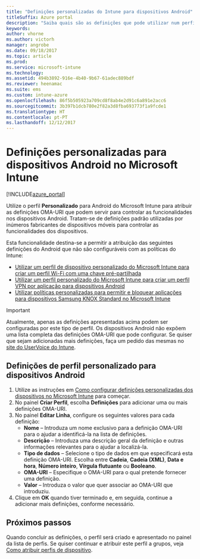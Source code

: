 ```yaml
---
title: "Definições personalizadas do Intune para dispositivos Android"
titleSuffix: Azure portal
description: "Saiba quais são as definições que pode utilizar num perfil personalizado do Android.\""
keywords: 
author: vhorne
ms.author: victorh
manager: angrobe
ms.date: 09/18/2017
ms.topic: article
ms.prod: 
ms.service: microsoft-intune
ms.technology: 
ms.assetid: 494b3892-916e-4b40-9b67-61adec889bdf
ms.reviewer: heenamac
ms.suite: ems
ms.custom: intune-azure
ms.openlocfilehash: 86f5b505923a709cd8f8ab4e2d91c6a891e2acc6
ms.sourcegitcommit: 3b397b1dcb780e2f82a3d8fba693773f1a9fcde1
ms.translationtype: HT
ms.contentlocale: pt-PT
ms.lasthandoff: 12/12/2017
---
```

# <a name="custom-settings-for-android-devices-in-microsoft-intune"></a>Definições personalizadas para dispositivos Android no Microsoft Intune

[!INCLUDE[azure_portal](./includes/azure_portal.md)]

Utilize o perfil **Personalizado** para Android do Microsoft Intune para atribuir as definições OMA-URI que podem servir para controlar as funcionalidades nos dispositivos Android. Tratam-se de definições padrão utilizadas por inúmeros fabricantes de dispositivos móveis para controlar as funcionalidades dos dispositivos.

Esta funcionalidade destina-se a permitir a atribuição das seguintes definições do Android que não são configuráveis com as políticas do Intune:

- [Utilizar um perfil de dispositivo personalizado do Microsoft Intune para criar um perfil Wi-Fi com uma chave pré-partilhada](/intune/wi-fi-profile-shared-key)
- [Utilizar um perfil personalizado do Microsoft Intune para criar um perfil VPN por aplicação para dispositivos Android](/intune/android-pulse-secure-per-app-vpn)
- [Utilizar políticas personalizadas para permitir e bloquear aplicações para dispositivos Samsung KNOX Standard no Microsoft Intune](/intune/samsung-knox-apps-allow-block)

>[!IMPORTANT]
>Atualmente, apenas as definições apresentadas acima podem ser configuradas por este tipo de perfil. Os dispositivos Android não expõem uma lista completa das definições OMA-URI que pode configurar. Se quiser que sejam adicionadas mais definições, faça um pedido das mesmas no [site do UserVoice do Intune](https://microsoftintune.uservoice.com/forums/291681-ideas).

## <a name="custom-profile-settings-for-android-devices"></a>Definições de perfil personalizado para dispositivos Android

1. Utilize as instruções em [Como configurar definições personalizadas dos dispositivos no Microsoft Intune](custom-settings-configure.md) para começar.
2. No painel **Criar Perfil**, escolha **Definições** para adicionar uma ou mais definições OMA-URI.
3. No painel **Editar Linha**, configure os seguintes valores para cada definição:
    - **Nome** – Introduza um nome exclusivo para a definição OMA-URI para o ajudar a identificá-la na lista de definições.
    - **Descrição** – Introduza uma descrição geral da definição e outras informações relevantes para o ajudar a localizá-la.
    - **Tipo de dados** – Selecione o tipo de dados em que especificará esta definição OMA-URI. Escolha entre **Cadeia**, **Cadeia (XML)**, **Data e hora**, **Número inteiro**, **Vírgula flutuante** ou **Booleano**.
    - **OMA-URI** – Especifique o OMA-URI para o qual pretende fornecer uma definição.
    - **Valor** – Introduza o valor que quer associar ao OMA-URI que introduziu.
4. Clique em **OK** quando tiver terminado e, em seguida, continue a adicionar mais definições, conforme necessário.

## <a name="next-steps"></a>Próximos passos

Quando concluir as definições, o perfil será criado e apresentado no painel da lista de perfis. Se quiser continuar e atribuir este perfil a grupos, veja [Como atribuir perfis de dispositivo](device-profile-assign.md).




